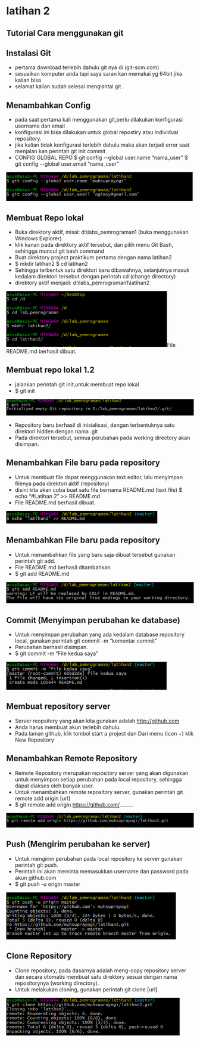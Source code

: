 ﻿# latihan 2
## Tutorial Cara menggunakan git
## Instalasi Git
- pertama download terlebih dahulu git nya di (git-scm.com)
- sesuaikan komputer anda tapi saya saran kan memakai yg 64bit jika kalian bisa
- selamat kalian sudah selesai mengisntal git .

## Menambahkan Config
- pada saat pertama kali menggunakan git,perlu dilakukan konfigurasi username dan email
- konfigurasi ini bisa dilakukan untuk global repostiry atau individual repository.
- jika kalian tidak konfigurasi terlebih dahulu maka akan terjadi error saat menjalan kan perintah git init commit 
- CONFIG GLOBAL REPO
$ git config --global user.name “nama_user”
$ git config --global user.email “nama_user”


![Gitconfig](https://github.com/muhsuprayogi/latihan2/blob/master/gambarsaya/Capture.PNG?raw=true)


## Membuat Repo lokal
- Buka direktory aktif, misal: d:\labs_pemrograman1 (buka menggunakan Windows Explorer) 
- klik kanan pada direktory aktif tersebut, dan pilih menu Git Bash, sehingga muncul git bash command
- Buat direktory project praktikum pertama dengan nama latihan2
- $ mkdir latihan2 $ cd latihan2
- Sehingga terbentuk satu direktori baru dibawahnya, selanjutnya masuk kedalam direktori tersebut dengan perintah cd (change directory)
- direktory aktif menjadi: d:\labs_pemrograman1\latihan2

![repolokal](https://github.com/muhsuprayogi/latihan2/blob/master/gambarsaya/Capture2.PNG)File README.md berhasil dibuat. 


## Membuat repo lokal 1.2
- jalankan perintah git init,untuk membuat repo lokal
- $ git init

![init](https://github.com/muhsuprayogi/latihan2/blob/master/gambarsaya/Capture3.PNG)

- Repository baru berhasil di inisialisasi, dengan terbentuknya satu direktori hidden dengan nama .git 
- Pada direktori tersebut, semua perubahan pada working directory akan disimpan.

## Menambahkan File baru pada repository
- Untuk membuat file dapat menggunakan text editor, lalu menyimpan filenya pada direktori aktif (repository) 
- disini kita akan coba buat satu file bernama README.md (text file)
$ echo “#Latihan 2” >> README.md
- File README.md berhasil dibuat.
 
![Filebaru](https://github.com/muhsuprayogi/latihan2/blob/master/gambarsaya/Capture4.PNG)

## Menambahkan File baru pada repository
- Untuk menambahkan file yang baru saja dibuat tersebut gunakan perintah git add.
- File README.md berhasil ditambahkan. 
- $ git add README.md

![Gitadd](https://github.com/muhsuprayogi/latihan2/blob/master/gambarsaya/Capture5.PNG)

## Commit (Menyimpan perubahan ke database)
- Untuk menyimpan perubahan yang ada kedalam database repository local, gunakan perintah git commit -m “komentar commit”
- Perubahan berhasil disimpan.
- $ git commit -m “File kedua saya”

![gitcommit](https://github.com/muhsuprayogi/latihan2/blob/master/gambarsaya/Capture6.PNG)


## Membuat repository server
- Server reopsitory yang akan kita gunakan adalah http://github.com 
- Anda harus membuat akun terlebih dahulu. 
- Pada laman github, klik tombol start a project dan Dari menu (icon +) klik New Repository

## Menambahkan Remote Repository
- Remote Repository merupakan repository server yang akan digunakan untuk menyimpan setiap perubahan pada local repository, sehingga dapat diakses oleh banyak user. 
- Untuk menambahkan remote repository server, gunakan perintah git remote add origin [url]
- $ git remote add origin https://github.com/.........

![gitremoteaddorigin](https://github.com/muhsuprayogi/latihan2/blob/master/gambarsaya/Capture7.PNG)

## Push (Mengirim perubahan ke server)
- Untuk mengirim perubahan pada local repository ke server gunakan perintah git push.
- Perintah ini akan meminta memasukkan username dan password pada akun github.com
- $ git push -u origin master

![gitpushorigin](https://github.com/muhsuprayogi/latihan2/blob/master/gambarsaya/Capture8.PNG)

## Clone Repository
- Clone repository, pada dasarnya adalah meng-copy repository server dan secara otomatis membuat satu direktory sesuai dengan nama repositorynya (working directory).
- Untuk melakukan cloning, gunakan perintah git clone [url]

![clone](https://github.com/muhsuprayogi/latihan2/blob/master/gambarsaya/Capture9.PNG)
